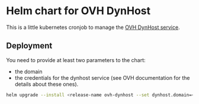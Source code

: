 # Helm chart for OVH DynHost

This is a little kubernetes cronjob to manage the [OVH DynHost service](https://help.ovhcloud.com/csm/fr-dns-dynhost?id=kb_article_view&sysparm_article=KB0051644).

## Deployment

You need to provide at least two parameters to the chart:

- the domain
- the credentials for the dynhost service (see OVH documentation for the details about these ones).

```bash
helm upgrade --install <release-name ovh-dynhost --set dynhost.domain=<domain> --set dynhost.credentials=<credentials> -n <namespace> --create-namespace
```